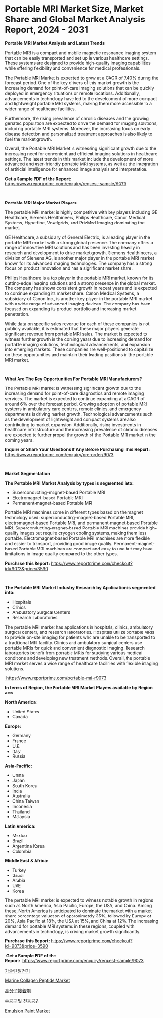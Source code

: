 <p><h1>Portable MRI Market Size, Market Share and Global Market Analysis Report, 2024 - 2031</h1></p><p><strong>Portable MRI Market Analysis and Latest Trends</strong></p>
<p><p>Portable MRI is a compact and mobile magnetic resonance imaging system that can be easily transported and set up in various healthcare settings. These systems are designed to provide high-quality imaging capabilities while offering flexibility and convenience for medical professionals. </p><p>The Portable MRI Market is expected to grow at a CAGR of 7.40% during the forecast period. One of the key drivers of this market growth is the increasing demand for point-of-care imaging solutions that can be quickly deployed in emergency situations or remote locations. Additionally, advancements in technology have led to the development of more compact and lightweight portable MRI systems, making them more accessible to a wider range of healthcare facilities.</p><p>Furthermore, the rising prevalence of chronic diseases and the growing geriatric population are expected to drive the demand for imaging solutions, including portable MRI systems. Moreover, the increasing focus on early disease detection and personalized treatment approaches is also likely to fuel the market growth.</p><p>Overall, the Portable MRI Market is witnessing significant growth due to the increasing need for convenient and efficient imaging solutions in healthcare settings. The latest trends in this market include the development of more advanced and user-friendly portable MRI systems, as well as the integration of artificial intelligence for enhanced image analysis and interpretation.</p></p>
<p><strong>Get a Sample PDF of the Report:&nbsp;</strong> <a href="https://www.reportprime.com/enquiry/request-sample/9073">https://www.reportprime.com/enquiry/request-sample/9073</a></p>
<p>&nbsp;</p>
<p><strong>Portable MRI Major Market Players</strong></p>
<p><p>The portable MRI market is highly competitive with key players including GE Healthcare, Siemens Healthineers, Philips Healthcare, Canon Medical Systems, Hyperfine, Voxelgrids, and PrizMed Imaging dominating the market.</p><p>GE Healthcare, a subsidiary of General Electric, is a leading player in the portable MRI market with a strong global presence. The company offers a range of innovative MRI solutions and has been investing heavily in research and development to drive market growth. Siemens Healthineers, a division of Siemens AG, is another major player in the portable MRI market known for its advanced imaging technologies. The company has a strong focus on product innovation and has a significant market share.</p><p>Philips Healthcare is a top player in the portable MRI market, known for its cutting-edge imaging solutions and a strong presence in the global market. The company has shown consistent growth in recent years and is expected to continue expanding its market share. Canon Medical Systems, a subsidiary of Canon Inc., is another key player in the portable MRI market with a wide range of advanced imaging devices. The company has been focused on expanding its product portfolio and increasing market penetration.</p><p>While data on specific sales revenue for each of these companies is not publicly available, it is estimated that these major players generate significant revenue from portable MRI sales. The market is expected to witness further growth in the coming years due to increasing demand for portable imaging solutions, technological advancements, and expansion into emerging markets. These companies are well-positioned to capitalize on these opportunities and maintain their leading positions in the portable MRI market.</p></p>
<p>&nbsp;</p>
<p><strong>What Are The Key Opportunities For Portable MRI Manufacturers?</strong></p>
<p><p>The Portable MRI market is witnessing significant growth due to the increasing demand for point-of-care diagnostics and remote imaging services. The market is expected to continue expanding at a CAGR of around 6% over the forecast period. Growing adoption of portable MRI systems in ambulatory care centers, remote clinics, and emergency departments is driving market growth. Technological advancements such as the development of lightweight and compact systems are also contributing to market expansion. Additionally, rising investments in healthcare infrastructure and the increasing prevalence of chronic diseases are expected to further propel the growth of the Portable MRI market in the coming years.</p></p>
<p><strong>Inquire or Share Your Questions If Any Before Purchasing This Report:</strong> <a href="https://www.reportprime.com/enquiry/pre-order/9073">https://www.reportprime.com/enquiry/pre-order/9073</a></p>
<p>&nbsp;</p>
<p><strong>Market Segmentation</strong></p>
<p><strong>The Portable MRI Market Analysis by types is segmented into:</strong></p>
<p><ul><li>Superconducting-magnet-based Portable MRI</li><li>Electromagnet-based Portable MRI</li><li>Permanent-magnet-based Portable MRI</li></ul></p>
<p><p>Portable MRI machines come in different types based on the magnet technology used: superconducting-magnet-based Portable MRI, electromagnet-based Portable MRI, and permanent-magnet-based Portable MRI. Superconducting-magnet-based Portable MRI machines provide high-quality images but require cryogen cooling systems, making them less portable. Electromagnet-based Portable MRI machines are more flexible and easier to transport, providing good image quality. Permanent-magnet-based Portable MRI machines are compact and easy to use but may have limitations in image quality compared to the other types.</p></p>
<p><strong>Purchase this Report:&nbsp;</strong><a href="https://www.reportprime.com/checkout?id=9073&price=3590">https://www.reportprime.com/checkout?id=9073&price=3590</a></p>
<p>&nbsp;</p>
<p><strong>The Portable MRI Market Industry Research by Application is segmented into:</strong></p>
<p><ul><li>Hospitals</li><li>Clinics</li><li>Ambulatory Surgical Centers</li><li>Research Laboratories</li></ul></p>
<p><p>The portable MRI market has applications in hospitals, clinics, ambulatory surgical centers, and research laboratories. Hospitals utilize portable MRIs to provide on-site imaging for patients who are unable to be transported to a traditional MRI facility. Clinics and ambulatory surgical centers use portable MRIs for quick and convenient diagnostic imaging. Research laboratories benefit from portable MRIs for studying various medical conditions and developing new treatment methods. Overall, the portable MRI market serves a wide range of healthcare facilities with flexible imaging solutions.</p></p>
<p><a href="https://www.reportprime.com/portable-mri-r9073">&nbsp;https://www.reportprime.com/portable-mri-r9073</a></p>
<p><strong>In terms of Region, the Portable MRI Market Players available by Region are:</strong></p>
<p>
    <p> <strong> North America: </strong>
        <ul>
            <li>United States</li>
            <li>Canada</li>
        </ul>
        </p> 
    <p> <strong> Europe: </strong>
        <ul>
            <li>Germany</li>
            <li>France</li>
            <li>U.K.</li>
            <li>Italy</li>
            <li>Russia</li>
        </ul>
        </p> 
    <p> <strong> Asia-Pacific: </strong>
        <ul>
            <li>China</li>
            <li>Japan</li>
            <li>South Korea</li>
            <li>India</li>
            <li>Australia</li>
            <li>China Taiwan</li>
            <li>Indonesia</li>
            <li>Thailand</li>
            <li>Malaysia</li>
        </ul>
        </p> 
    <p> <strong> Latin America: </strong>
        <ul>
            <li>Mexico</li>
            <li>Brazil</li>
            <li>Argentina Korea</li>
            <li>Colombia</li>
        </ul>
        </p> 
    <p> <strong> Middle East & Africa: </strong>
        <ul>
            <li>Turkey</li>
            <li>Saudi</li>
            <li>Arabia</li>
            <li>UAE</li>
            <li>Korea</li>
        </ul>
    </p>
    </p>
<p><p>The portable MRI market is expected to witness notable growth in regions such as North America, Asia Pacific, Europe, the USA, and China. Among these, North America is anticipated to dominate the market with a market share percentage valuation of approximately 35%, followed by Europe at 20%, Asia Pacific at 18%, the USA at 15%, and China at 12%. The increasing demand for portable MRI systems in these regions, coupled with advancements in technology, is driving market growth significantly.</p></p>
<p><strong>Purchase this Report: </strong><a href="https://www.reportprime.com/checkout?id=9073&price=3590">https://www.reportprime.com/checkout?id=9073&price=3590</a></p>
<p>&nbsp;<strong>Get a Sample PDF of the Report:&nbsp;&nbsp;</strong><a href="https://www.reportprime.com/enquiry/request-sample/9073">https://www.reportprime.com/enquiry/request-sample/9073</a></p>
<p><strong></strong></p>
<p><p><a href="https://medium.com/@douglasvasquez626/%EA%B0%80%EC%86%94%EB%A6%B0-%EB%B0%9C%EC%A0%84%EA%B8%B0-%EC%8B%9C%EC%9E%A5-%EB%B6%84%EC%84%9D-cagr-%EC%8B%9C%EC%9E%A5-%EC%84%B8%EB%B6%84%ED%99%94-%EB%B0%8F-%EA%B8%80%EB%A1%9C%EB%B2%8C-%EC%82%B0%EC%97%85-%EA%B0%9C%EC%9A%94-05b74b4d86ce">가솔린 발전기</a></p><p><a href="https://www.linkedin.com/pulse/marine-collagen-peptide-market-research-report-key-successful-o3nyc?trackingId=2EsuSNawy5%2B%2FZ4Co4Rzjig%3D%3D">Marine Collagen Peptide Market</a></p><p><a href="https://medium.com/@roxanenader1/%E3%83%9D%E3%83%AA%E3%83%9E%E3%83%BC%E6%8E%A5%E7%9D%80%E5%89%A4%E5%B8%82%E5%A0%B4%E5%88%86%E6%9E%90%E3%81%A82024%E5%B9%B4%E3%81%8B%E3%82%892031%E5%B9%B4%E3%81%BE%E3%81%A7%E3%81%AE%E6%9C%9F%E9%96%93%E3%81%AE%E8%A6%8F%E6%A8%A1%E4%BA%88%E6%B8%AC-8954d0aabb3c">高分子接着剤</a></p><p><a href="https://medium.com/@randyhuel1979/%EC%86%90%EA%B3%BC-%EC%A0%84%EC%9B%90-%EB%8F%84%EA%B5%AC-%EC%8B%9C%EC%9E%A5-%EC%A0%84%EB%A7%9D-%EC%82%B0%EC%97%85-%EA%B0%9C%EC%9A%94-%EB%B0%8F-%EC%98%88%EC%B8%A1-2024%EB%85%84%EB%B6%80%ED%84%B0-2031%EB%85%84%EA%B9%8C%EC%A7%80-a1d386c2d599">수공구 및 전동공구</a></p><p><a href="https://www.linkedin.com/pulse/emulsion-paint-market-size-reflecting-forecast-till-2031-ogubc?trackingId=%2BKacNjGmyBNmXO8ppDm7jg%3D%3D">Emulsion Paint Market</a></p></p>